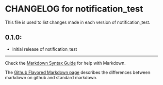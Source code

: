 # CHANGELOG for notification_test

This file is used to list changes made in each version of notification_test.

## 0.1.0:

* Initial release of notification_test

- - -
Check the [Markdown Syntax Guide](http://daringfireball.net/projects/markdown/syntax) for help with Markdown.

The [Github Flavored Markdown page](http://github.github.com/github-flavored-markdown/) describes the differences between markdown on github and standard markdown.
